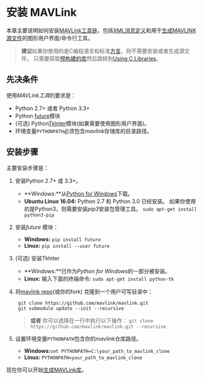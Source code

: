 # 安装 MAVLink

本章主要说明如何安装[MAVLink工具链](https://github.com/mavlink/mavlink)，包括[XML消息定义](../messages/README.md)和用于[生成MAVLINK源文件](../getting_started/generate_libraries.md)的图形用户界面/命令行工具。

> **建议**如果你使用的是C编程语言和标准[方言](../messages/README.md#dialects)，则不需要安装或者生成源文件。 只需要获取[预构建的库](../README.md#prebuilt_libraries)然后跳转到[Using C Libraries](../mavgen_c/README.md)。

## 先决条件

使用*MAVLink工具*的要求是：

* Python 2.7+ 或者 Python 3.3+
* Python [future](http://python-future.org/)模块
* (可选) Python[Tklnter](https://wiki.python.org/moin/TkInter)模块(如果需要使用图形用户界面)。
* 环境变量`PYTHONPATH`必须包含*mavlink*存储库的目录路径。

## 安装步骤

主要安装步骤是：

1. 安装Python 2.7+ 或 3.3+。 
    * **Windows:**从[Python for Windows](https://www.python.org/downloads/)下载。
    * **Ubuntu Linux 16.04:** Python 2.7 和 Python 3.0 已经安装。 如果你使用的是Python3，则需要安装*pip3*安装包管理工具。 ```sudo apt-get install python3-pip```
2. 安装*future* 模块： 
    * **Windows:** ```pip install future```
    * **Linux:** ```pip install --user future```

3. (可选) 安装Tklnter
    
    * **Windows:**已作为*Python for Windows*的一部分被安装。
    * **Linux:** 输入下面的终端命令: ```sudo apt-get install python-tk```

4. 将[mavlink repo](https://github.com/mavlink/mavlink)(或你的fork) 克隆到一个用户可写目录中：
    
        git clone https://github.com/mavlink/mavlink.git
        git submodule update --init --recursive
        
    
    > **或者** 你可以选择在一行中执行以下操作： ```git clone https://github.com/mavlink/mavlink.git --recursive```

5. 设置环境变量`PYTHONPATH`包含你的*mavlink*仓库路径。 
    * **Windows:**`set PYTHONPATH=C:\your_path_to_mavlink_clone`
    * **Linux:** `PYTHONPATH=your_path_to_mavlink_clone`

现在你可以开始[生成MAVLink库](../getting_started/generate_libraries.md)。